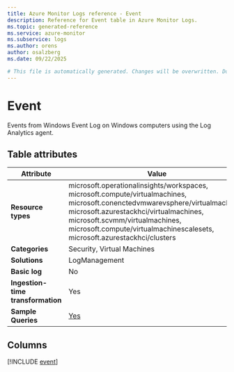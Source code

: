 ```yaml
---
title: Azure Monitor Logs reference - Event
description: Reference for Event table in Azure Monitor Logs.
ms.topic: generated-reference
ms.service: azure-monitor
ms.subservice: logs
ms.author: orens
author: osalzberg
ms.date: 09/22/2025

# This file is automatically generated. Changes will be overwritten. Do not change this file directly.
---
```


# Event

Events from Windows Event Log on Windows computers using the Log Analytics agent.


## Table attributes

|Attribute|Value|
|---|---|
|**Resource types**|microsoft.operationalinsights/workspaces,<br>microsoft.compute/virtualmachines,<br>microsoft.conenctedvmwarevsphere/virtualmachines,<br>microsoft.azurestackhci/virtualmachines,<br>microsoft.scvmm/virtualmachines,<br>microsoft.compute/virtualmachinescalesets,<br>microsoft.azurestackhci/clusters|
|**Categories**|Security, Virtual Machines|
|**Solutions**| LogManagement|
|**Basic log**|No|
|**Ingestion-time transformation**|Yes|
|**Sample Queries**|[Yes](/azure/azure-monitor/reference/queries/event)|



## Columns
  
[!INCLUDE [event](~/reusable-content/ce-skilling/azure/includes/azure-monitor/reference/tables/event-include.md)]
